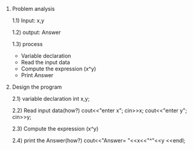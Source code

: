 1) Problem analysis
   
   1.1) Input: x,y
   
   1.2) output: Answer 
   
   1.3) process
   - Variable declaration 
   - Read the input data
   - Compute the expression (x^y)
   - Print Answer
2) Design the program

   2.1) variable declaration
        int x,y;

   2.2) Read input data(how?)
        cout<<"enter x";
        cin>>x;
        cout<<"enter y";
        cin>>y;

   2.3) Compute the expression (x^y)

   2.4) print the Answer(how?)
        cout<<"Answer= "<<x<<"^"<<y <<endl;
        

        

   
